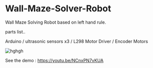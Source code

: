 # Wall-Maze-Solver-Robot
Wall Maze Solving Robot based on left hand rule.

parts list..

Arduino /
ultrasonic sensors x3 /
L298 Motor Driver /
Encoder Motors


![hghgh](https://user-images.githubusercontent.com/13791181/46569289-4838c400-c970-11e8-9ff0-dff85ed440f5.PNG)

See the demo : https://youtu.be/NCnxPN7vKUA
